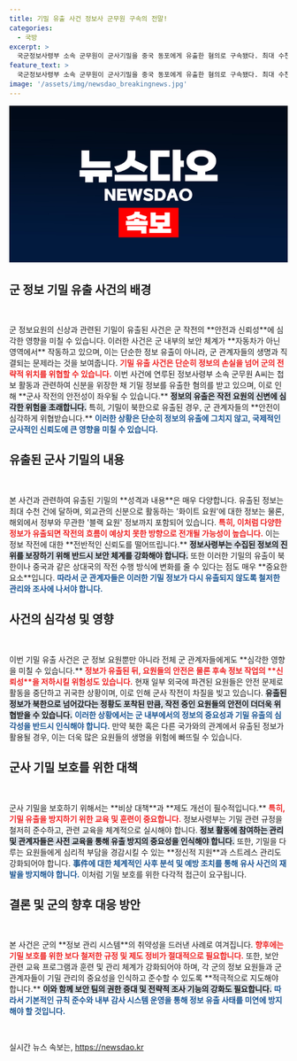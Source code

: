 ```yaml
---
title: 기밀 유출 사건 정보사 군무원 구속의 전말!
categories:
  - 국방
excerpt: >
  국군정보사령부 소속 군무원이 군사기밀을 중국 동포에게 유출한 혐의로 구속됐다. 최대 수천 건의 기밀이 북한으로 넘어갈 가능성이 제기되며, 외교작전 요원들의 안전이 위협받고 있다!
feature_text: >
  국군정보사령부 소속 군무원이 군사기밀을 중국 동포에게 유출한 혐의로 구속됐다. 최대 수천 건의 기밀이 북한으로 넘어갈 가능성이 제기되며, 외교작전 요원들의 안전이 위협받고 있다!
image: '/assets/img/newsdao_breakingnews.jpg'
---
```


<p><img src="/assets/img/newsdao_breakingnews.jpg" alt="cryptoinkorea 속보" /></p>

<h2 data-ke-size="size26">군 정보 기밀 유출 사건의 배경</h2>

<p data-ke-size="size16">&nbsp;</p>

<p data-ke-size="size16">군 정보요원의 신상과 관련된 기밀이 유출된 사건은 군 작전의 **안전과 신뢰성**에 심각한 영향을 미칠 수 있습니다. 이러한 사건은 군 내부의 보안 체계가 **자동차가 아닌 영역에서** 작동하고 있으며, 이는 단순한 정보 유출이 아니라, 군 관계자들의 생명과 직결되는 문제라는 것을 보여줍니다. <b><span style="color: #ee2323;">기밀 유출 사건은 단순히 정보의 손실을 넘어 군의 전략적 위치를 위협할 수 있습니다.</span></b> 이번 사건에 연루된 정보사령부 소속 군무원 A씨는 첩보 활동과 관련하여 신분을 위장한 채 기밀 정보를 유출한 혐의를 받고 있으며, 이로 인해 **군사 작전의 안전성이 좌우될 수 있습니다.** <b><span style="background-color: #21538527;">정보의 유출은 작전 요원의 신변에 심각한 위험을 초래합니다.</span></b> 특히, 기밀이 북한으로 유출된 경우, 군 관계자들의 **안전이 심각하게 위협받습니다.** <b><span style="color: #1a5490;">이러한 상황은 단순히 정보의 유출에 그치지 않고, 국제적인 군사적인 신뢰도에 큰 영향을 미칠 수 있습니다.</span></b></p>

<h2 data-ke-size="size26">유출된 군사 기밀의 내용</h2>

<p data-ke-size="size16">&nbsp;</p>

<p data-ke-size="size16">본 사건과 관련하여 유출된 기밀의 **성격과 내용**은 매우 다양합니다. 유출된 정보는 최대 수천 건에 달하며, 외교관의 신분으로 활동하는 '화이트 요원'에 대한 정보는 물론, 해외에서 정부와 무관한 '블랙 요원' 정보까지 포함되어 있습니다. <b><span style="color: #ee2323;">특히, 이처럼 다양한 정보가 유출되면 작전의 흐름이 예상치 못한 방향으로 전개될 가능성이 높습니다.</span></b> 이는 정보 작전에 대한 **전반적인 신뢰도를 떨어뜨립니다.** <b><span style="background-color: #21538527;">정보사령부는 수집된 정보의 진위를 보장하기 위해 반드시 보안 체계를 강화해야 합니다.</span></b> 또한 이러한 기밀의 유출이 북한이나 중국과 같은 상대국의 작전 수행 방식에 변화를 줄 수 있다는 점도 매우 **중요한 요소**입니다. <b><span style="color: #1a5490;">따라서 군 관계자들은 이러한 기밀 정보가 다시 유출되지 않도록 철저한 관리와 조사에 나서야 합니다.</span></b></p>

<h2 data-ke-size="size26">사건의 심각성 및 영향</h2>

<p data-ke-size="size16">&nbsp;</p>

<p data-ke-size="size16">이번 기밀 유출 사건은 군 정보 요원뿐만 아니라 전체 군 관계자들에게도 **심각한 영향을 미칠 수 있습니다.** <b><span style="color: #ee2323;">정보가 유출된 뒤, 요원들의 안전은 물론 후속 정보 작업의 **신뢰성**을 저하시킬 위험성도 있습니다.</span></b> 현재 일부 외국에 파견된 요원들은 안전 문제로 활동을 중단하고 귀국한 상황이며, 이로 인해 군사 작전이 차질을 빚고 있습니다. <b><span style="background-color: #21538527;">유출된 정보가 북한으로 넘어갔다는 정황도 포착된 만큼, 작전 중인 요원들의 안전이 더더욱 위협받을 수 있습니다.</span></b> <b><span style="color: #1a5490;">이러한 상황에서는 군 내부에서의 정보의 중요성과 기밀 유출의 심각성을 반드시 인식해야 합니다.</span></b> 만약 북한 혹은 다른 국가와의 관계에서 유출된 정보가 활용될 경우, 이는 더욱 많은 요원들의 생명을 위험에 빠뜨릴 수 있습니다.</p>

<h2 data-ke-size="size26">군사 기밀 보호를 위한 대책</h2>

<p data-ke-size="size16">&nbsp;</p>

<p data-ke-size="size16">군사 기밀을 보호하기 위해서는 **비상 대책**과 **제도 개선이 필수적입니다.** <b><span style="color: #ee2323;">특히, 기밀 유출을 방지하기 위한 교육 및 훈련이 중요합니다.</span></b> 정보사령부는 기밀 관련 규정을 철저히 준수하고, 관련 교육을 체계적으로 실시해야 합니다. <b><span style="background-color: #21538527;">정보 활동에 참여하는 관리 및 관계자들은 사전 교육을 통해 유출 방지의 중요성을 인식해야 합니다.</span></b> 또한, 기밀을 다루는 요원들에게 심리적 부담을 경감시킬 수 있는 **정신적 지원**과 스트레스 관리도 강화되어야 합니다. <b><span style="color: #1a5490;">事件에 대한 체계적인 사후 분석 및 예방 조치를 통해 유사 사건의 재발을 방지해야 합니다.</span></b> 이처럼 기밀 보호를 위한 다각적 접근이 요구됩니다.</p>

<h2 data-ke-size="size26">결론 및 군의 향후 대응 방안</h2>

<p data-ke-size="size16">&nbsp;</p>

<p data-ke-size="size16">본 사건은 군의 **정보 관리 시스템**의 취약성을 드러낸 사례로 여겨집니다. <b><span style="color: #ee2323;">향후에는 기밀 보호를 위한 보다 철저한 규정 및 제도 정비가 절대적으로 필요합니다.</span></b> 또한, 보안 관련 교육 프로그램과 훈련 및 관리 체계가 강화되어야 하며, 각 군의 정보 요원들과 군 관계자들이 기밀 관리의 중요성을 인식하고 준수할 수 있도록 **적극적으로 지도해야 합니다.** <b><span style="background-color: #21538527;">이와 함께 보안 팀의 권한 증대 및 전략적 조사 기능의 강화도 필요합니다.</span></b> <b><span style="color: #1a5490;">따라서 기본적인 규칙 준수와 내부 감사 시스템 운영을 통해 정보 유출 사태를 미연에 방지해야 할 것입니다.</span></b></p>

<p data-ke-size="size16">&nbsp;</p>
실시간 뉴스 속보는, <a href="https://newsdao.kr" rel="dofollow">https://newsdao.kr</a>



